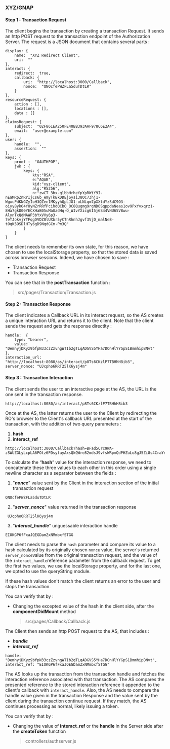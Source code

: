  ### XYZ/GNAP
#### Step 1 : Transaction Request

The client begins the transaction by creating a transaction Request. It sends an http POST request to the transaction endpoint of the Authorization Server. The request is a JSON document that contains several parts :
```
display: {
	name:  "XYZ Redirect Client",
	uri:  ""
},
interact: {
	redirect:  true,
	callback: {
		uri:  "http://localhost:3000/Callback",
		nonce:  "QNOcfePWZFLa5duTDtLR"
	}
},
resourceRequest: {
	action : [],
	locations : [],
	data : []
},
claimsRequest: {
	subject:  "02F861EA250FE40BB393AAF978C6E2A4",
	email:  "user@example.com"
},
user: {
	handle:  "",
	assertion:  ""
},
keys: {
	proof :  "OAUTHPOP",
	jwk : {
		keys: {
			kty:"RSA",
			e:"AQAB",
			kid:"xyz-client",
			alg:"RS256",
			n:"zwCT_3bx-glbbHrheYpYpRWiY9I-nEaMRpZnRrIjCs6b_emyTkBkDDEjSysi38OC73hj1-WgxcPdKNGZyIoH3QZen1MKyyhQpLJG1-oLNLqm7pXXtdYzSdC9O3-oiyy8ykO4YUyNZrRRfPcihdQCbO_OC8Qugmg9rgNDOSqppdaNeas1ov9PxYvxqrz1-8Ha7gkD00YECXHaB05uMaUadHq-O_WIvYXicg6I5j6S44VNU65VBwu-AlynTxQdMAWP3bYxVVy6p3-7eTJokvjYTFqgDVDZ8lUXbr5yCTnRhnhJgvf3VjD_malNe8-tOqK5OSDlHTy6gD9NqdGCm-Pm3Q"
		}
	}
}
```
The client needs to remember its own state, for this reason, we have chosen to use the localStorage property, so that the stored data is saved across browser sessions. Indeed, we have chosen to save :

 - Transaction Request
 - Transaction Response 

You can see that in the **postTransaction** function : 

> src/pages/Transaction/Transaction.js  
 
#### Step 2 : Transaction Response
The client indicates a Callback URL in its interact request, so the AS creates a unique interaction URL and returns it to the client. Note that the client sends the request and gets the response directlty : 
```
handle:  { 
	type: "bearer",
	value: "DemhyjDKyz9bfpN33czZzvngWTIb2gTLqADGVS5YHa7DOnHlYYGpS1BmmhipBNvt"
},
interaction_url: "http://localhost:8080/as/interact/p8Ts6CKzlP7TBHhH8ib3",
server_nonce: "UJcpho6RRT25lK6ysj4m"
```
#### Step 3 : Transaction Interaction 
The client sends the user to an interactive page at the AS, the URL is the one sent in the transaction response. 
```
http://localhost:8080/as/interact/p8Ts6CKzlP7TBHhH8ib3
```

Once at the AS, the latter returns the user to the Client by redirecting the RO's browser to the Client's callback URL presented at the start of the transaction, with the addition of two query parameters :
 1. **hash**
 2. **interact_ref**

```
http://localhost:3000/Callback?hash=BFad5Crc9WA-zSWUZGLyLcpLA6POtz6PDsyfayAxsQkQWre82mdsJ9vfsWRpmQdPHZuLo8gJ5Zi8s4CraYn7Fg&interact=EIOKGP6fFxaJQEGDamZxNMmbxfSTGG
```
To calculate the “**hash**” value for the interaction response, we need to concatenate these three values to each other in this order using a single newline character as a separator between the fields : 

 1. "***nonce***" value sent by the Client in the interaction section of the initial transaction request
```
QNOcfePWZFLa5duTDtLR
```
 2. "***server_nonce***" value returned in the transaction response
```
 UJcpho6RRT25lK6ysj4m
 ```
 3. "***interact_handle***" unguessable interaction handle 
```
EIOKGP6fFxaJQEGDamZxNMmbxfSTGG
```
The client needs to parse the `hash` parameter and compare its value to a hash calculated by its originally chosen `nonce` value, the server's returned `server_nonce`value from the original transaction request, and the value of the `interact_handle`reference parameter from the callback request. To get the first two values, we use the  localStorage property, and for the last one, we opted to use the queryString module. 

If these hash values don't match the client returns an error to the user and stops the transaction. 

You can verify that by :

- Changing the excepted value of the hash in the client side, after the **componentDidMount** method 
	> src/pages/Callback/Callback.js  

The Client then sends an http POST request to the AS, that includes :
-   ***handle***
-   ***interact_ref***
```
handle: "DemhyjDKyz9bfpN33czZzvngWTIb2gTLqADGVS5YHa7DOnHlYYGpS1BmmhipBNvt",
interact_ref: "EIOKGP6fFxaJQEGDamZxNMmbxfSTGG"
```

The AS looks up the transaction from the transaction handle and fetches the interaction reference associated with that transaction. The AS compares the presented reference to the stored interaction reference it appended to the client's callback with `interact_handle`. Also, the AS needs to compare the handle value given in the transaction Response and the value sent by the client during the transaction continue request. If they match, the AS continues processing as normal, likely issuing a token. 

You can verify that by :

- Changing the value of **interact_ref** or the **handle** in the Server side after the **createToken** function 
	> controllers/authserver.js
